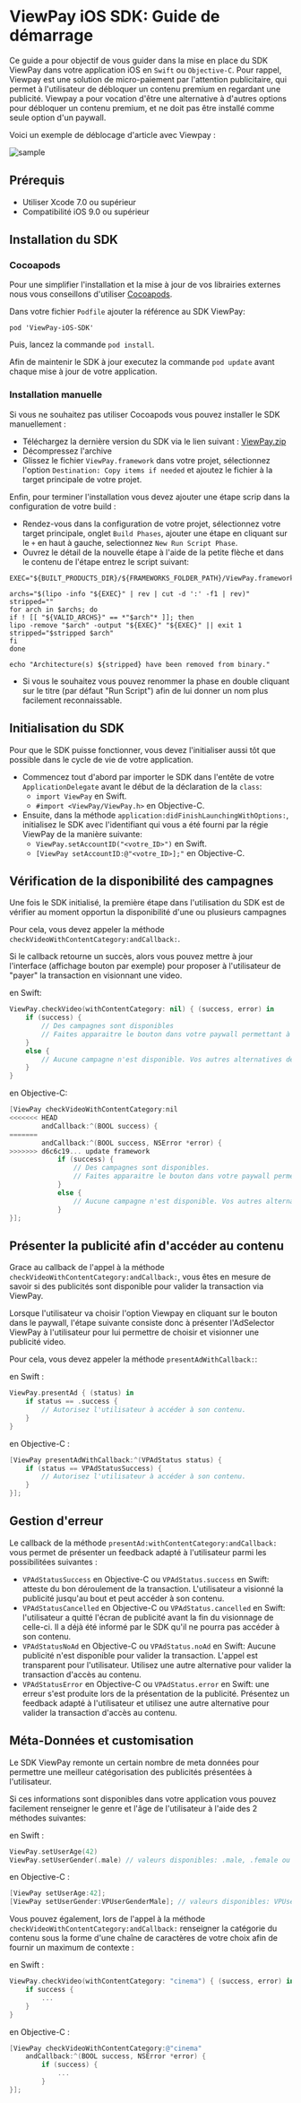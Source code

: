 
# ViewPay iOS SDK: Guide de démarrage

Ce guide a pour objectif de vous guider dans la mise en place du SDK ViewPay dans votre application iOS en `Swift` ou `Objective-C`.
Pour rappel, Viewpay est une solution de micro-paiement par l'attention publicitaire, qui permet à l'utilisateur de débloquer un contenu premium en regardant une publicité. Viewpay a pour vocation d'être une alternative à d'autres options pour débloquer un contenu premium, et ne doit pas être installé comme seule option d'un paywall.

Voici un exemple de déblocage d'article avec Viewpay : 

![sample](https://github.com/TechViewpay/ViewPay-iOS/blob/master/DocImages/parcours_vp_mobile3.png?raw=true)

## Prérequis

- Utiliser Xcode 7.0 ou supérieur 
- Compatibilité iOS 9.0 ou supérieur

## Installation du SDK

### Cocoapods

Pour une simplifier l'installation et la mise à jour de vos librairies externes nous vous conseillons d'utiliser [Cocoapods](https://www.cocoapods.org).

Dans votre fichier `Podfile` ajouter la référence au SDK ViewPay:

```
pod 'ViewPay-iOS-SDK'
```

Puis, lancez la commande `pod install`.

Afin de maintenir le SDK à jour executez la commande `pod update` avant chaque mise à jour de votre application.

### Installation manuelle

Si vous ne souhaitez pas utiliser Cocoapods vous pouvez installer le SDK manuellement :

- Téléchargez la dernière version du SDK via le lien suivant : [ViewPay.zip](https://github.com/TechViewpay/ViewPay-iOS/blob/master/Dist/ViewPay.zip?raw=true)
- Décompressez l'archive
- Glissez le fichier `ViewPay.framework` dans votre projet, sélectionnez l'option `Destination: Copy items if needed` et ajoutez le fichier à la target principale de votre projet.

Enfin, pour terminer l'installation vous devez ajouter une étape scrip dans la configuration de votre build :

- Rendez-vous dans la configuration de votre projet, sélectionnez votre target principale, onglet `Build Phases`, ajouter une étape en cliquant sur le `+` en haut à gauche, selectionnez `New Run Script Phase`.
- Ouvrez le détail de la nouvelle étape à l'aide de la petite flèche et dans le contenu de l'étape entrez le script suivant: 
```
EXEC="${BUILT_PRODUCTS_DIR}/${FRAMEWORKS_FOLDER_PATH}/ViewPay.framework/ViewPay"

archs="$(lipo -info "${EXEC}" | rev | cut -d ':' -f1 | rev)"
stripped=""
for arch in $archs; do
if ! [[ "${VALID_ARCHS}" == *"$arch"* ]]; then
lipo -remove "$arch" -output "${EXEC}" "${EXEC}" || exit 1
stripped="$stripped $arch"
fi
done

echo "Architecture(s) ${stripped} have been removed from binary."
```
- Si vous le souhaitez vous pouvez renommer la phase en double cliquant sur le titre (par défaut "Run Script") afin de lui donner un nom plus facilement reconnaissable.

## Initialisation du SDK

Pour que le SDK puisse fonctionner, vous devez l'initialiser aussi tôt que possible dans le cycle de vie de votre application.

- Commencez tout d'abord par importer le SDK dans l'entête de votre `ApplicationDelegate` avant le début de la déclaration de la `class`: 
	- `import ViewPay` en Swift.
	- `#import <ViewPay/ViewPay.h>` en Objective-C.
- Ensuite, dans la méthode `application:didFinishLaunchingWithOptions:`, initialisez le SDK avec l'identifiant qui vous a été fourni par la régie ViewPay de la manière suivante:
	- `ViewPay.setAccountID("<votre_ID>")` en Swift.
	- `[ViewPay setAccountID:@"<votre_ID>];"` en Objective-C.

## Vérification de la disponibilité des campagnes

Une fois le SDK initialisé, la première étape dans l'utilisation du SDK est de vérifier au moment opportun la disponibilité d'une ou plusieurs campagnes

Pour cela, vous devez appeler la méthode `checkVideoWithContentCategory:andCallback:`.

Si le callback retourne un succès, alors vous pouvez mettre à jour l'interface (affichage bouton par exemple) pour proposer à l'utilisateur de "payer" la transaction en visionnant une video.

en Swift:

```swift
ViewPay.checkVideo(withContentCategory: nil) { (success, error) in
	if (success) {
		// Des campagnes sont disponibles
		// Faites apparaitre le bouton dans votre paywall permettant à l'utilisateur d'accèder à son contenu via ViewPay.
	}
	else {
		// Aucune campagne n'est disponible. Vos autres alternatives de payement sont toujours proposées à votre utilisateur.
	}   
}
```

en Objective-C:

```objective-c
[ViewPay checkVideoWithContentCategory:nil
<<<<<<< HEAD
		andCallback:^(BOOL success) {
=======
		andCallback:^(BOOL success, NSError *error) {
>>>>>>> d6c6c19... update framework
			if (success) {
				// Des campagnes sont disponibles.
				// Faites apparaitre le bouton dans votre paywall permettant à l'utilisateur d'accèder à son contenu via ViewPay.
			}
			else {
				// Aucune campagne n'est disponible. Vos autres alternatives de payement sont toujours proposées à votre utilisateur.
			} 
}];
```

## Présenter la publicité afin d'accéder au contenu

Grace au callback de l'appel à la méthode `checkVideoWithContentCategory:andCallback:`, vous êtes en mesure de savoir si des publicités sont disponible pour valider la transaction via ViewPay.

Lorsque l'utilisateur va choisir l'option Viewpay en cliquant sur le bouton dans le paywall, l'étape suivante consiste donc à présenter l'AdSelector ViewPay à l'utilisateur pour lui permettre de choisir et visionner une publicité video.

Pour cela, vous devez appeler la méthode `presentAdWithCallback:`:

en Swift :

```swift
ViewPay.presentAd { (status) in
	if status == .success {
		// Autorisez l'utilisateur à accéder à son contenu.
	}             
}
```

en Objective-C :

```objective-c
[ViewPay presentAdWithCallback:^(VPAdStatus status) {
	if (status == VPAdStatusSuccess) {
		// Autorisez l'utilisateur à accéder à son contenu.
	}
}];
```

## Gestion d'erreur

Le callback de la méthode `presentAd:withContentCategory:andCallback:` vous permet de présenter un feedback adapté à l'utilisateur parmi les possibilitées suivantes :

- `VPAdStatusSuccess` en Objective-C ou `VPAdStatus.success` en Swift: atteste du bon déroulement de la transaction. L'utilisateur a visionné la publicité jusqu'au bout et peut accéder à son contenu.
- `VPAdStatusCancelled` en Objective-C ou `VPAdStatus.cancelled` en Swift: l'utilisateur a quitté l'écran de publicité avant la fin du visionnage de celle-ci. Il a déjà été informé par le SDK qu'il ne pourra pas accéder à son contenu.
- `VPAdStatusNoAd` en Objective-C ou `VPAdStatus.noAd` en Swift: Aucune publicité n'est disponible pour valider la transaction. L'appel est transparent pour l'utilisateur. Utilisez une autre alternative pour valider la transaction d'accès au contenu.
- `VPAdStatusError` en Objective-C ou `VPAdStatus.error` en Swift: une erreur s'est produite lors de la présentation de la publicité. Présentez un feedback adapté à l'utilisateur et utilisez une autre alternative pour valider la transaction d'accès au contenu.

## Méta-Données et customisation

Le SDK ViewPay remonte un certain nombre de meta données pour permettre une meilleur catégorisation des publicités présentées à l'utilisateur.

Si ces informations sont disponibles dans votre application vous pouvez facilement renseigner le genre et l'âge de l'utilisateur à l'aide des 2 méthodes suivantes:

en Swift :

```swift
ViewPay.setUserAge(42)
ViewPay.setUserGender(.male) // valeurs disponibles: .male, .female ou .other

```

en Objective-C :

```objective-c
[ViewPay setUserAge:42];
[ViewPay setUserGender:VPUserGenderMale]; // valeurs disponibles: VPUserGenderMale, VPUserGenderFemale ou VPUserGenderOther
```

Vous pouvez également, lors de l'appel à la méthode `checkVideoWithContentCategory:andCallback:` renseigner la catégorie du contenu sous la forme d'une chaîne de caractères de votre choix afin de fournir un maximum de contexte :

en Swift :

```swift
ViewPay.checkVideo(withContentCategory: "cinema") { (success, error) in
	if success {
		...
	}             
}
```

en Objective-C :


```objective-c
[ViewPay checkVideoWithContentCategory:@"cinema" 
	andCallback:^(BOOL success, NSError *error) {
		if (success) {
			...
		} 
}];
```
